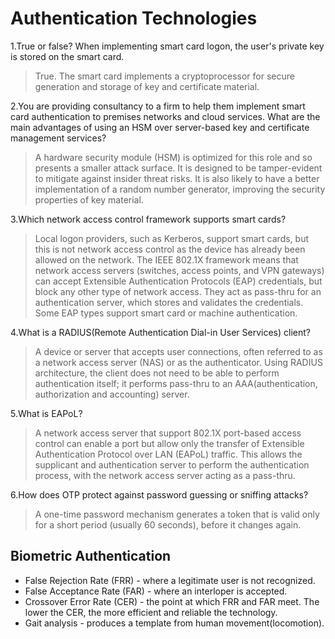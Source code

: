 # Authentication Technologies

1.True or false? When implementing smart card logon, the user's private key is stored on the smart card.

 > True. The smart card implements a cryptoprocessor for secure generation and storage of key and certificate material.

2.You are providing consultancy to a firm to help them implement smart card authentication to premises networks and cloud services. What are the main advantages of using an HSM over server-based key and certificate management services?

 > A hardware security module (HSM) is optimized for this role and so presents a smaller attack surface. It is designed to be tamper-evident to mitigate against insider threat risks. It is also likely to have a better implementation of a random number generator, improving the security properties of key material.

3.Which network access control framework supports smart cards?

 > Local logon providers, such as Kerberos, support smart cards, but this is not network access control as the device has already been allowed on the network. The IEEE 802.1X framework means that network access servers (switches, access points, and VPN gateways) can accept Extensible Authentication Protocols (EAP) credentials, but block any other type of network access. They act as pass-thru for an authentication server, which stores and validates the credentials. Some EAP types support smart card or machine authentication.

4.What is a RADIUS(Remote Authentication Dial-in User Services) client?

 > A device or server that accepts user connections, often referred to as a network access server (NAS) or as the authenticator. Using RADIUS architecture, the client does not need to be able to perform authentication itself; it performs pass-thru to an AAA(authentication, authorization and accounting) server.

 5.What is EAPoL?

 > A network access server that support 802.1X port-based access control can enable a port but allow only the transfer of Extensible Authentication Protocol over LAN (EAPoL) traffic. This allows the supplicant and authentication server to perform the authentication process, with the network access server acting as a pass-thru.

6.How does OTP protect against password guessing or sniffing attacks?

 > A one-time password mechanism generates a token that is valid only for a short period (usually 60 seconds), before it changes again.


## Biometric Authentication

 - False Rejection Rate (FRR) - where a legitimate user is not recognized.
 - False Acceptance Rate (FAR) - where an interloper is accepted. 
 - Crossover Error Rate (CER) - the point at which FRR and FAR meet. The lower the CER, the more efficient and reliable the technology.
 - Gait analysis - produces a template from human movement(locomotion).
